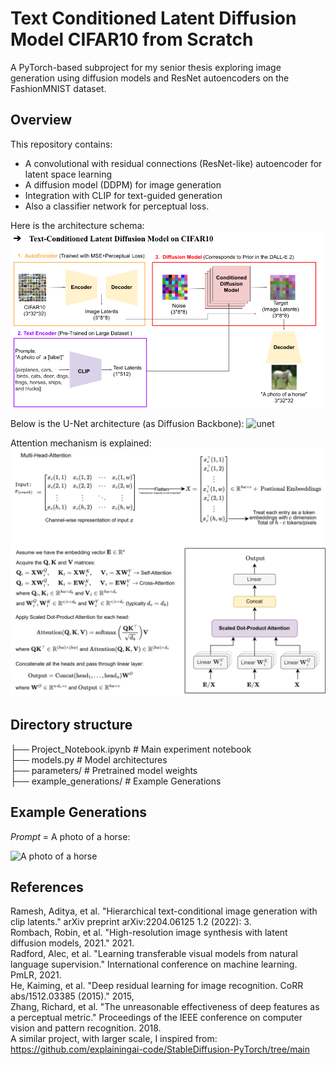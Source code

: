 # Text Conditioned Latent Diffusion Model CIFAR10 from Scratch 

A PyTorch-based subproject for my senior thesis exploring image generation using diffusion models and ResNet autoencoders on the FashionMNIST dataset.

## Overview

This repository contains:
- A convolutional with residual connections (ResNet-like) autoencoder for latent space learning
- A diffusion model (DDPM) for image generation
- Integration with CLIP for text-guided generation
- Also a classifier network for perceptual loss.


Here is the architecture schema:
![architecture_schema](schema.png)

Below is the U-Net architecture (as Diffusion Backbone):
![unet](Conditional_U-Net.png)

Attention mechanism is explained:
![attention](Attention.png)



## Directory structure

├── Project_Notebook.ipynb 	# Main experiment notebook  
├── models.py              	# Model architectures  
├── parameters/           	# Pretrained model weights   
├── example_generations/	# Example Generations  

## Example Generations
*Prompt* = A photo of a horse:   

![A photo of a horse](./example_generations/Something-you-wear-on-the-foot.png)  


		

## References

Ramesh, Aditya, et al. "Hierarchical text-conditional image generation with clip latents." arXiv preprint arXiv:2204.06125 1.2 (2022): 3.  
Rombach, Robin, et al. "High-resolution image synthesis with latent diffusion models, 2021." 2021.  
Radford, Alec, et al. "Learning transferable visual models from natural language supervision." International conference on machine learning. PmLR, 2021.  
He, Kaiming, et al. "Deep residual learning for image recognition. CoRR abs/1512.03385 (2015)." 2015,  
Zhang, Richard, et al. "The unreasonable effectiveness of deep features as a perceptual metric." Proceedings of the IEEE conference on computer vision and pattern recognition. 2018.    
A  similar project, with larger scale, I inspired from:  
https://github.com/explainingai-code/StableDiffusion-PyTorch/tree/main
